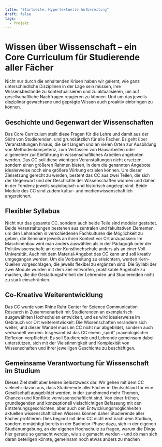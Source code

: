 ```yaml
---
title: "Startseite: Hypertextuelle Aufbereitung"
draft: false
tags:
  - Projekt
---
```

# Wissen über Wissenschaft – ein Core Curriculum für Studierende aller Fächer

Nicht nur durch die anhaltenden Krisen haben wir gelernt, wie ganz unterschiedliche Disziplinen in der Lage sein müssen, ihre Wissensbestände zu kontextualisieren und zu aktualisieren, um auf gesellschaftliche Nachfragen reagieren zu können. Und um das jeweils disziplinär gewachsene und geprägte Wissen auch proaktiv einbringen zu können.

## Geschichte und Gegenwart der Wissenschaften

Das Core Curriculum stellt diese Fragen für die Lehre und damit aus der Sicht von Studierenden, und grundsätzlich für alle Fächer. Es geht über Veranstaltungen hinaus, die seit langem und an vielen Orten zur Ausbildung von Methodenkompetenz, zum Verfassen von Hausarbeiten oder allgemeiner zur Einführung in wissenschaftliches Arbeiten angeboten werden. Das CC soll diese wichtigen Veranstaltungen nicht ersetzen, sondern einen größeren Rahmen bieten, in dem die genannten Angebote idealerweise noch eine größere Wirkung erzielen können. Um dieser Zielsetzung gerecht zu werden, besteht das CC aus zwei Teilen, die sich der Gegenwart und der Geschichte der Wissenschaften widmen und daher in der Tendenz jeweils soziologisch und historisch angelegt sind. Beide Module des CC sind zudem kultur- und medienwissenschaftlich angereichert.

## Flexibler Syllabus

Nicht nur das gesamte CC, sondern auch beide Teile sind modular gestaltet. Beide Veranstaltungen bestehen aus zentralen und fakultativen Elementen, um den Lehrenden in verschiedenen Fachkulturen die Möglichkeit zu geben, die Seminare jeweils an ihren Kontext vor Ort anzupassen: Im Maschinenbau wird man anders auswählen als in der Pädagogik oder der Politikwissenschaft; an einer Kunsthochschule anders als an einer Voll-Universität. Auch mit dem Material-Angebot des CC kann und soll kreativ umgegangen werden. Um die Vorbereitung zu erleichtern, werden Kern-Quellen vorgeschlagen, die jeweils flexibel zu ergänzen sind. Die Syllabi der zwei Module wurden mit dem Ziel entworfen, praktikable Angebote zu machen, die die Gestaltungsfreiheit der Lehrenden und Studierenden nicht zu stark einschränken.

## Co-Kreative Weiterentwicklung

Das CC wurde vom Rhine Ruhr Center for Science Communication Research in Zusammenarbeit mit Studierenden an exemplarisch ausgewählten Hochschulen entwickelt, und es wird idealerweise im Gebrauch vor Ort weiterentwickelt: Die Wissenschaften verändern sich weiter, und dieser Wandel muss im CC nicht nur abgebildet, sondern auch verhandelt werden. Insgesamt ist das CC einem „spirit“ praxeologischer Reflexion verpflichtet: Es soll Studierende und Lehrende gemeinsam dabei unterstützen, sich mit der Vielstimmigkeit und Komplexität von Wissenschaften und ihrer jeweiligen Geschichte zu beschäftigen.

## Gemeinsame Verantwortung für Wissenschaft im Studium

Dieses Ziel stellt aber keinen Selbstzweck dar. Wir gehen mit dem CC vielmehr davon aus, dass Studierende aller Fächer in Deutschland für eine Gesellschaft ausgebildet werden, in der zunehmend mehr Themen, Chancen und Konflikte verwissenschaftlicht sind. Von einer frühen, grundlegenden und konzeptionell vielschichtigen Befassung mit den Entstehungsgeschichten, aber auch den Entwicklungsmöglichkeiten aktuellen wissenschaftlichen Wissens können daher Studierende aller Fächer profitieren. Dies beginnt mit dem CC nicht erst nach dem Studium, sondern ermächtigt bereits in der Bachelor-Phase dazu, sich in der eigenen Studienumgebung, an der eigenen Hochschule zu fragen, warum die Dinge hier gerade so gemacht werden, wie sie gemacht werden – und ob man sich daran beteiligen könnte, gemeinsam noch etwas anders zu machen
